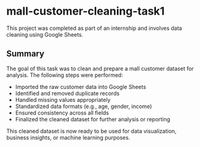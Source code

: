 # mall-customer-cleaning-task1

This project was completed as part of an internship and involves data cleaning using Google Sheets.

## Summary

The goal of this task was to clean and prepare a mall customer dataset for analysis. The following steps were performed:

- Imported the raw customer data into Google Sheets  
- Identified and removed duplicate records  
- Handled missing values appropriately  
- Standardized data formats (e.g., age, gender, income)  
- Ensured consistency across all fields  
- Finalized the cleaned dataset for further analysis or reporting

This cleaned dataset is now ready to be used for data visualization, business insights, or machine learning purposes.
